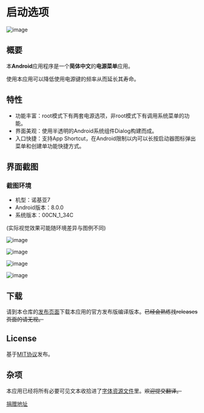 # 启动选项
![image](./app/src/main/res/mipmap/ic_launcher.png)
## 概要
本**Android**应用程序是一个**简体中文**的**电源菜单**应用。

使用本应用可以降低使用电源键的频率从而延长其寿命。
## 特性
- 功能丰富：root模式下有两套电源选项，非root模式下有调用系统菜单的功能。
- 界面美观：使用半透明的Android系统组件Dialog构建而成。
- 入口快捷：支持App Shortcut，在Android限制以内可以长按启动器图标弹出菜单和创建单功能快捷方式。
## 界面截图
### 截图环境
- 机型：诺基亚7
- Android版本：8.0.0
- 系统版本：00CN_1_34C

(实际视觉效果可能随环境差异与图例不同)

![image](./captures/Screenshot_2018-03-05-23-12-55.png)

![image](./captures/Screenshot_2018-03-05-23-15-07.png)

![image](./captures/Screenshot_2018-03-05-23-16-18.png)

![image](./captures/Screenshot_2018-03-05-23-17-56.png)
## 下载
请到本仓库的[发布页面](https://github.com/ryuunoakaihitomi/rebootmenu/releases)下载本应用的官方发布版编译版本。~~已经会熟练找releases页面的请无视。~~
## License
基于[MIT协议](https://choosealicense.com/licenses/mit/)发布。
## 杂项
本应用已经将所有必要可见文本收拾进了[字体资源文件](./app/src/main/res/values/strings.xml)里。~~欢迎提交翻译。~~

[捐赠地址](http://ryuunoakaihitomi.info/donate/)